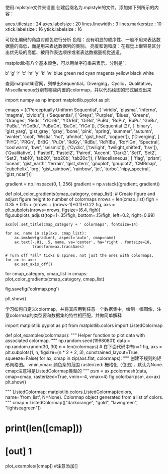 使用.mplstyle文件来设置
创建后缀名为.mplstyle的文件，添加如下列所示的内容：

axes.titlesize : 24
axes.labelsize : 20
lines.linewidth : 3
lines.markersize : 10
xtick.labelsize : 16
ytick.labelsize : 16

可视化编码的角度对颜色进行分析
色相：没有明显的顺序性、一般不用来表达数据量的高低，而是用来表达数据列的类别。
亮度和饱和度：在视觉上很容易区分出优先级的高低、被用作表达顺序或者表达数据量视觉通道。

matplotlib有八个基本颜色，可以用单字符串来表示，分别是’：

b’	‘g’	‘r’	‘c’	‘m’	‘y’	‘k’	‘w’
blue	green	red	cyan	magenta	yellow	black	white

查阅matplotlib官网，列举出Sequential，Diverging，Cyclic，Qualitative，Miscellaneous分别有哪些内置的colormap，并以代码绘图的形式展现出来

import numpy as np
import matplotlib.pyplot as plt


cmaps = [('Perceptually Uniform Sequential', [
            'viridis', 'plasma', 'inferno', 'magma', 'cividis']),
         ('Sequential', [
            'Greys', 'Purples', 'Blues', 'Greens', 'Oranges', 'Reds',
            'YlOrBr', 'YlOrRd', 'OrRd', 'PuRd', 'RdPu', 'BuPu',
            'GnBu', 'PuBu', 'YlGnBu', 'PuBuGn', 'BuGn', 'YlGn']),
         ('Sequential (2)', [
            'binary', 'gist_yarg', 'gist_gray', 'gray', 'bone', 'pink',
            'spring', 'summer', 'autumn', 'winter', 'cool', 'Wistia',
            'hot', 'afmhot', 'gist_heat', 'copper']),
         ('Diverging', [
            'PiYG', 'PRGn', 'BrBG', 'PuOr', 'RdGy', 'RdBu',
            'RdYlBu', 'RdYlGn', 'Spectral', 'coolwarm', 'bwr', 'seismic']),
         ('Cyclic', ['twilight', 'twilight_shifted', 'hsv']),
         ('Qualitative', [
            'Pastel1', 'Pastel2', 'Paired', 'Accent',
            'Dark2', 'Set1', 'Set2', 'Set3',
            'tab10', 'tab20', 'tab20b', 'tab20c']),
         ('Miscellaneous', [
            'flag', 'prism', 'ocean', 'gist_earth', 'terrain', 'gist_stern',
            'gnuplot', 'gnuplot2', 'CMRmap', 'cubehelix', 'brg',
            'gist_rainbow', 'rainbow', 'jet', 'turbo', 'nipy_spectral',
            'gist_ncar'])]


gradient = np.linspace(0, 1, 256)
gradient = np.vstack((gradient, gradient))

def plot_color_gradients(cmap_category, cmap_list):
    # Create figure and adjust figure height to number of colormaps
    nrows = len(cmap_list)
    figh = 0.35 + 0.15 + (nrows + (nrows-1)*0.1)*0.22
    fig, axs = plt.subplots(nrows=nrows, figsize=(6.4, figh))
    fig.subplots_adjust(top=1-.35/figh, bottom=.15/figh, left=0.2, right=0.99)

    axs[0].set_title(cmap_category + ' colormaps', fontsize=14)

    for ax, name in zip(axs, cmap_list):
        ax.imshow(gradient, aspect='auto', cmap=name)
        ax.text(-.01, .5, name, va='center', ha='right', fontsize=10,
                transform=ax.transAxes)

    # Turn off *all* ticks & spines, not just the ones with colormaps.
    for ax in axs:
        ax.set_axis_off()


for cmap_category, cmap_list in cmaps:
    plot_color_gradients(cmap_category, cmap_list)
    
fig.savefig('colrmap.png')

plt.show()

学习如何自定义colormap，并将其应用到任意一个数据集中，绘制一幅图像，注意colormap的类型要和数据集的特性相匹配，并做简单解释

import matplotlib.pyplot as plt
from matplotlib.colors import ListedColormap

def plot_examples(colormaps):
    """
    Helper function to plot data with associated colormap.
    """
    np.random.seed(19680801)
    data = np.random.randn(30, 30)
    n = len(colormaps) # 在下面代码中有n=1
    fig, axs = plt.subplots(1, n, figsize=(n * 2 + 2, 3),
                            constrained_layout=True, squeeze=False)
    for ax, cmap in zip(axs.flat, colormaps):
        """
        创建不规则的矩形网格图。
            vmin,vmax: 颜色条的范围
            rasterized: 栅格化（位图），默认为None.
            cmap:注意得是ListedColormap类型的
        """
        psm = ax.pcolormesh(data, cmap=cmap, rasterized=True, vmin=-4, vmax=4)
        fig.colorbar(psm, ax=ax)
    plt.show()
    
"""
ListedColormap: 
    matplotlib.colors.ListedColormap(colors, name='from_list', N=None).
    Colormap object generated from a list of colors.
"""
cmap = ListedColormap(["darkorange", "gold", "lawngreen", "lightseagreen"])
# print(len([cmap]))
# [out] 1 
plot_examples([cmap]) #注意添加[]
